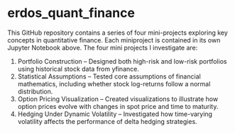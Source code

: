 # erdos_quant_finance
This GitHub repository contains a series of four mini-projects exploring key concepts in quantitative finance. Each miniproject is contained in its own Jupyter Notebook above. The four mini projects I investigate are:
1) Portfolio Construction – Designed both high-risk and low-risk portfolios using historical stock data from yfinance.
2) Statistical Assumptions – Tested core assumptions of financial mathematics, including whether stock log-returns follow a normal distribution.
3) Option Pricing Visualization – Created visualizations to illustrate how option prices evolve with changes in spot price and time to maturity.
4) Hedging Under Dynamic Volatility – Investigated how time-varying volatility affects the performance of delta hedging strategies.
